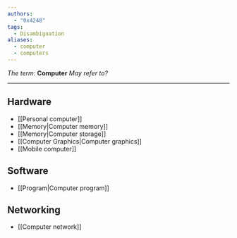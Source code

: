 ```yaml
---
authors:
  - "0x4248"
tags:
  - Disambiguation
aliases:
  - computer
  - computers
---
```

<div>
	<!--TEMPLATE: Disambiguation-->
	<i>The term:</i> <strong>Computer</strong> <i>May refer to?</i>
	<hr>
</div>

## Hardware
- [[Personal computer]]
- [[Memory|Computer memory]]
- [[Memory|Computer storage]]
- [[Computer Graphics|Computer graphics]]
- [[Mobile computer]]
## Software
- [[Program|Computer program]]
## Networking
- [[Computer network]]